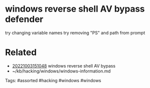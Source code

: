 # windows reverse shell AV bypass defender
try changing variable names
try removing "PS" and path from prompt

# Related
- [20221003151048](/zet/20221003151048/README.md) windows reverse shell AV bypass
- ~/kb/hacking/windows/windows-information.md

Tags:
    #assorted #hacking #windows #windows
